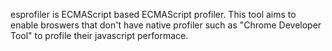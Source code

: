 esprofiler is ECMAScript based ECMAScript profiler.
This tool aims to enable broswers that don't have native profiler such as "Chrome Developer Tool" to profile their javascript performace. 

